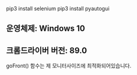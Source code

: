 pip3 install selenium
pip3 install pyautogui

## 운영체제: Windows 10 
## 크롬드라이버 버전: 89.0

goFront() 함수는 제 모니터사이즈에 최적화되어있습니다.